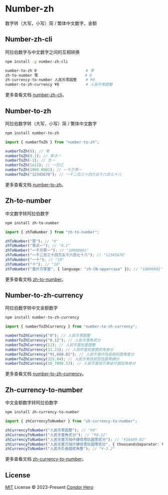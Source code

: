 # Number-zh

数字转（大写，小写）简 / 繁体中文数字，金额

## Number-zh-cli

阿拉伯数字与中文数字之间的互相转换

```bash
npm install -g number-zh-cli
```

```bash
number-to-zh 0                      # 零
zh-to-number 零                     # 0
zh-currency-to-number 人民币零圆整    # ¥0
number-to-zh-currency ¥0            # 人民币零圆整
```

更多查看文档 [number-zh-cli](https://github.com/condorheroblog/number-zh/tree/main/packages/cli)。

## Number-to-zh

阿拉伯数字转（大写，小写）简 / 繁体中文数字

```bash
npm install number-to-zh
```

```ts
import { numberToZh } from "number-to-zh";

numberToZh(0); // 零
numberToZh(0.1); // 零点一
numberToZh(-1); // 负一
numberToZh(1e12); // 一万亿
numberToZh(1000_0001); // 一千万零一
numberToZh("12345678"); // 一千二百三十四万五千六百七十八
```

更多查看文档 [number-to-zh](https://github.com/condorheroblog/number-zh/tree/main/packages/number-to-zh)。

## Zh-to-number

中文数字转阿拉伯数字

```bash
npm install zh-to-number
```

```ts
import { zhToNumber } from "zh-to-number";

zhToNumber("零"); // "0"
zhToNumber("零点一"); // "0.1"
zhToNumber("一千万零一"); // "10000001"
zhToNumber("一千二百三十四万五千六百七十八"); // "12345678"
zhToNumber("一十"); // "10"
zhToNumber("十"); // "10"
zhToNumber("壹仟万零壹", { language: "zh-CN-uppercase" }); // "10000001"
```

更多查看文档 [zh-to-number](https://github.com/condorheroblog/number-zh/tree/main/packages/zh-to-number)。

## Number-to-zh-currency

阿拉伯数字转中文金额数字

```bash
npm install number-to-zh-currency
```

```ts
import { numberToZhCurrency } from "number-to-zh-currency";

numberToZhCurrency("0"); // 人民币零圆整
numberToZhCurrency("0.12"); // 人民币壹角贰分
numberToZhCurrency(11); // 人民币壹拾壹圆整
numberToZhCurrency(11.23); // 人民币壹拾壹圆贰角叁分
numberToZhCurrency("¥1,680.01"); // 人民币壹仟陆佰捌拾圆零壹分
numberToZhCurrency(325.04); // 人民币叁佰贰拾伍圆零肆分
numberToZhCurrency(10_7000.53); // 人民币壹拾万零柒仟圆伍角叁分
```

更多查看文档 [number-to-zh-currency](https://github.com/condorheroblog/number-zh/tree/main/packages/number-to-zh-currency)。

## Zh-currency-to-number

中文金额数字转阿拉伯数字

```bash
npm install zh-currency-to-number
```

```ts
import { zhCurrencyToNumber } from "zh-currency-to-number";

zhCurrencyToNumber("人民币零圆整"); // "¥0"
zhCurrencyToNumber("人民币壹角贰分"); // "¥0.12"
zhCurrencyToNumber("人民币壹万陆仟肆佰零玖圆零贰分"); // "¥16409.02"
zhCurrencyToNumber("人民币壹万陆仟肆佰零玖圆零贰分", { thousandsSeparator: true }); // "¥16,409.02"
zhCurrencyToNumber("人民币负叁圆贰角整"); // "¥-3.2"
```

更多查看文档 [zh-currency-to-number](https://github.com/condorheroblog/number-zh/tree/main/packages/zh-currency-to-number)。

## License

[MIT](https://github.com/condorheroblog/number-zh/blob/main/LICENSE) License © 2023-Present [Condor Hero](https://github.com/condorheroblog)

